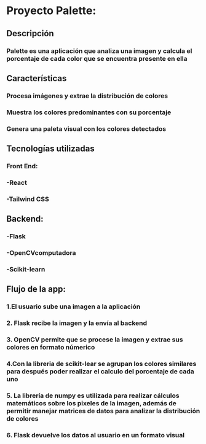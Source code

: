 # **Proyecto Palette:**

## Descripción
### Palette es una aplicación que analiza una imagen y calcula el porcentaje de cada color que se encuentra presente en ella

## Características
### Procesa imágenes y extrae la distribución de colores
### Muestra los colores predominantes con su porcentaje
### Genera una paleta visual con los colores detectados

## Tecnologías utilizadas
### Front End:
### -React
### -Tailwind CSS 

## Backend:
### -Flask
### -OpenCVcomputadora
### -Scikit-learn

## Flujo de la app:
### 1.El usuario sube una imagen a la aplicación
### 2. Flask recibe la imagen y la envía al backend
### 3. OpenCV permite que se procese la imagen y extrae sus colores en formato númerico
### 4.Con la libreria de scikit-lear se agrupan los colores similares para después poder realizar el calculo del porcentaje de cada uno
### 5. La librería de numpy es utilizada para realizar cálculos matemáticos sobre los pixeles de la imagen, además de permitir manejar matrices de datos para analizar la distribución de colores
### 6. Flask devuelve los datos al usuario en un formato visual



